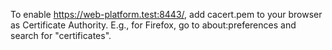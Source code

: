 To enable https://web-platform.test:8443/, add cacert.pem to your browser as Certificate Authority.
E.g., for Firefox, go to about:preferences and search for "certificates".
